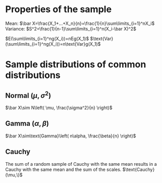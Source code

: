 # Properties of the sample

Mean: $\bar X=\frac{X_1+...+X_n}{n}=\frac{1}{n}\sum\limits_{i=1}^nX_i$
Variance: $S^2=\frac{1}{n-1}\sum\limits_{i=1}^n(X_i-\bar X)^2$

$E(\sum\limits_{i=1}^ng(X_i))=nEg(X_1)$
$\text{Var}(\sum\limits_{i=1}^ng(X_i))=n\text{Var}g(X_1)$

# Sample distributions of common distributions
## Normal $(\mu,\sigma^2)$
$\bar X\sim N\left( \mu, \frac{\sigma^2}{n} \right)$

## Gamma $(\alpha, \beta)$
$\bar X\sim\text{Gamma}\left( n\alpha, \frac{\beta}{n} \right)$

## Cauchy
The sum of a random sample of Cauchy with the same mean results in a Cauchy with the same mean and the sum of the scales.
$\text{Cauchy}(\mu,\)$